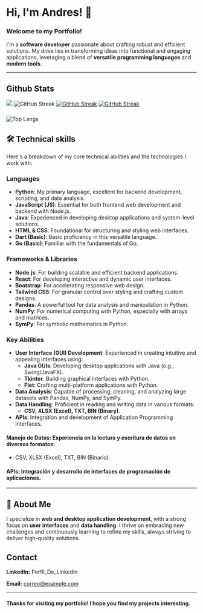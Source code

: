 
# Hi, I'm Andres! 👋

### Welcome to my Portfolio!
I'm a **software developer** passionate about crafting robust and efficient solutions. My drive lies in transforming ideas into functional and engaging applications, leveraging a blend of **versatile programming languages** and **modern tools**.

---

## Github Stats
![](https://raw.githubusercontent.com/username/github-stats/master/generated/languages.svg#gh-dark-mode-only)
![GitHub Streak](https://github-readme-streak-stats.herokuapp.com?user=aarevalo07&theme=tokyonight)
[![GitHub Streak](https://streak-stats.demolab.com?user=aarevalo07&theme=monokai)](https://git.io/streak-stats)
<a href="https://git.io/streak-stats"><img src="https://streak-stats.demolab.com?user=aarevalo07&theme=monokai" alt="GitHub Streak" /></a>
###
![Top Langs](https://raw.githubusercontent.com/aarevalo07/github-stats/master/generated/languages.svg#gh-dark-mode-only)

## 🛠 Technical skills

Here's a breakdown of my core technical abilities and the technologies I work with:

### Languages
* **Python**: My primary language, excellent for backend development, scripting, and data analysis.
* **JavaScript (JS)**: Essential for both frontend web development and backend with Node.js.
* **Java**: Experienced in developing desktop applications and system-level solutions.
* **HTML & CSS**: Foundational for structuring and styling web interfaces.
* **Dart (Basic)**: Basic proficiency in this versatile language.
* **Go (Basic)**: Familiar with the fundamentals of Go.

### Frameworks & Libraries
* **Node.js**: For building scalable and efficient backend applications.
* **React**: For developing interactive and dynamic user interfaces.
* **Bootstrap**: For accelerating responsive web design.
* **Tailwind CSS**: For granular control over styling and crafting custom designs.
* **Pandas**: A powerful tool for data analysis and manipulation in Python.
* **NumPy**: For numerical computing with Python, especially with arrays and matrices.
* **SymPy**: For symbolic mathematics in Python.

### Key Abilities
* **User Interface (GUI) Development**: Experienced in creating intuitive and appealing interfaces using:
    * **Java GUIs**: Developing desktop applications with Java (e.g., Swing/JavaFX).
    * **Tkinter**: Building graphical interfaces with Python.
    * **Flet**: Crafting multi-platform applications with Python.
* **Data Analysis**: Capable of processing, cleaning, and analyzing large datasets with Pandas, NumPy, and SymPy.
* **Data Handling**: Proficient in reading and writing data in various formats:
    * **CSV, XLSX (Excel), TXT, BIN (Binary)**.
* **APIs**: Integration and development of Application Programming Interfaces.

#### Manejo de Datos: Experiencia en la lectura y escritura de datos en diversos formatos:

- CSV, XLSX (Excel), TXT, BIN (Binario).

#### APIs: Integración y desarrollo de interfaces de programación de aplicaciones.

---
## 🚀 About Me

I specialize in **web and desktop application development**, with a strong focus on **user interfaces** and **data handling**. I thrive on embracing new challenges and continuously learning to refine my skills, always striving to deliver high-quality solutions.
## Contact

**LinkedIn:** Perfil_De_LinkedIn

**Email:** correo@example.com

---

#### Thanks for visiting my portfolio! I hope you find my projects interesting.
